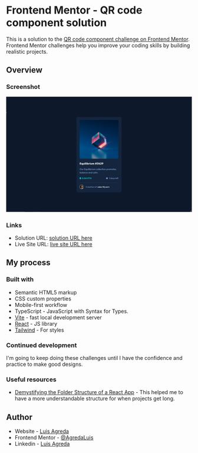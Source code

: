 # Frontend Mentor - QR code component solution

This is a solution to the [QR code component challenge on Frontend Mentor](https://www.frontendmentor.io/challenges/qr-code-component-iux_sIO_H). Frontend Mentor challenges help you improve your coding skills by building realistic projects. 

## Overview

### Screenshot

![](./screenshot.png)


### Links

- Solution URL: [solution URL here](https://github.com/AgredaLuis/qr-code-component)
- Live Site URL: [live site URL here](https://AgredaLuis.github.io/qr-code-component/)

## My process

### Built with

- Semantic HTML5 markup
- CSS custom properties
- Mobile-first workflow
- TypeScript - JavaScript with Syntax for Types.
- [Vite](https://vitejs.dev/) - fast local development server
- [React](https://reactjs.org/) - JS library
- [Tailwind](https://tailwindcss.com//) - For styles



### Continued development

I'm going to keep doing these challenges until I have the confidence and practice to make good designs.

### Useful resources

- [Demystifying the Folder Structure of a React App](https://medium.com/swlh/demystifying-the-folder-structure-of-a-react-app-c60b29d90836) - This helped me to have a more understandable structure for when projects get long.


## Author

- Website - [Luis Agreda](https://luisagredadev.vercel.app/)
- Frontend Mentor - [@AgredaLuis](https://www.frontendmentor.io/profile/@AgredaLuis)
- Linkedin - [Luis Agreda](https://www.linkedin.com/in/luisagreda/)
